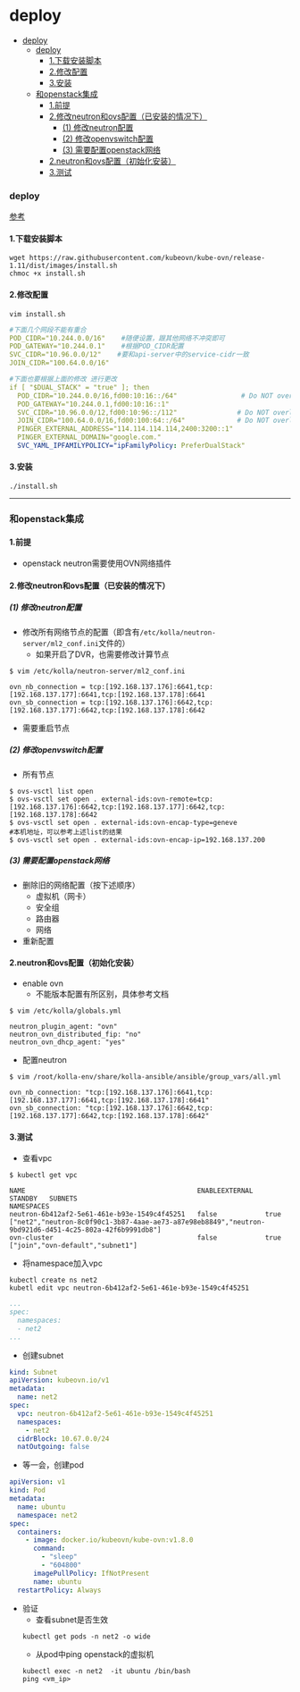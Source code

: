 # deploy


<!-- @import "[TOC]" {cmd="toc" depthFrom=1 depthTo=6 orderedList=false} -->

<!-- code_chunk_output -->

- [deploy](#deploy)
    - [deploy](#deploy-1)
      - [1.下载安装脚本](#1下载安装脚本)
      - [2.修改配置](#2修改配置)
      - [3.安装](#3安装)
    - [和openstack集成](#和openstack集成)
      - [1.前提](#1前提)
      - [2.修改neutron和ovs配置（已安装的情况下）](#2修改neutron和ovs配置已安装的情况下)
        - [(1) 修改neutron配置](#1-修改neutron配置)
        - [(2) 修改openvswitch配置](#2-修改openvswitch配置)
        - [(3) 需要配置openstack网络](#3-需要配置openstack网络)
      - [2.neutron和ovs配置（初始化安装）](#2neutron和ovs配置初始化安装)
      - [3.测试](#3测试)

<!-- /code_chunk_output -->

### deploy

[参考](https://kubeovn.github.io/docs/v1.11.x/en/start/one-step-install/)

#### 1.下载安装脚本
```shell
wget https://raw.githubusercontent.com/kubeovn/kube-ovn/release-1.11/dist/images/install.sh
chmoc +x install.sh
```

#### 2.修改配置
```shell
vim install.sh
```
```yaml
#下面几个网段不能有重合
POD_CIDR="10.244.0.0/16"    #随便设置，跟其他网络不冲突即可    
POD_GATEWAY="10.244.0.1"    #根据POD_CIDR配置
SVC_CIDR="10.96.0.0/12"    #要和api-server中的service-cidr一致    
JOIN_CIDR="100.64.0.0/16" 

#下面也要根据上面的修改 进行更改
if [ "$DUAL_STACK" = "true" ]; then
  POD_CIDR="10.244.0.0/16,fd00:10:16::/64"                # Do NOT overlap with NODE/SVC/JOIN CIDR
  POD_GATEWAY="10.244.0.1,fd00:10:16::1"
  SVC_CIDR="10.96.0.0/12,fd00:10:96::/112"               # Do NOT overlap with NODE/POD/JOIN CIDR
  JOIN_CIDR="100.64.0.0/16,fd00:100:64::/64"             # Do NOT overlap with NODE/POD/SVC CIDR
  PINGER_EXTERNAL_ADDRESS="114.114.114.114,2400:3200::1"
  PINGER_EXTERNAL_DOMAIN="google.com."
  SVC_YAML_IPFAMILYPOLICY="ipFamilyPolicy: PreferDualStack"
```

#### 3.安装
```shell
./install.sh
```

***

### 和openstack集成

#### 1.前提
* openstack neutron需要使用OVN网络插件

#### 2.修改neutron和ovs配置（已安装的情况下）

##### (1) 修改neutron配置

* 修改所有网络节点的配置（即含有`/etc/kolla/neutron-server/ml2_conf.ini`文件的）
    * 如果开启了DVR，也需要修改计算节点
```shell
$ vim /etc/kolla/neutron-server/ml2_conf.ini

ovn_nb_connection = tcp:[192.168.137.176]:6641,tcp:[192.168.137.177]:6641,tcp:[192.168.137.178]:6641
ovn_sb_connection = tcp:[192.168.137.176]:6642,tcp:[192.168.137.177]:6642,tcp:[192.168.137.178]:6642
```

* 需要重启节点

##### (2) 修改openvswitch配置

* 所有节点
```shell
$ ovs-vsctl list open
$ ovs-vsctl set open . external-ids:ovn-remote=tcp:[192.168.137.176]:6642,tcp:[192.168.137.177]:6642,tcp:[192.168.137.178]:6642
$ ovs-vsctl set open . external-ids:ovn-encap-type=geneve
#本机地址，可以参考上述list的结果
$ ovs-vsctl set open . external-ids:ovn-encap-ip=192.168.137.200
```

##### (3) 需要配置openstack网络
* 删除旧的网络配置（按下述顺序）
  * 虚拟机（网卡）
  * 安全组
  * 路由器
  * 网络
* 重新配置

#### 2.neutron和ovs配置（初始化安装）

* enable ovn
  * 不能版本配置有所区别，具体参考文档
```shell
$ vim /etc/kolla/globals.yml

neutron_plugin_agent: "ovn"
neutron_ovn_distributed_fip: "no"
neutron_ovn_dhcp_agent: "yes"
```

* 配置neutron
```shell
$ vim /root/kolla-env/share/kolla-ansible/ansible/group_vars/all.yml

ovn_nb_connection: "tcp:[192.168.137.176]:6641,tcp:[192.168.137.177]:6641,tcp:[192.168.137.178]:6641"
ovn_sb_connection: "tcp:[192.168.137.176]:6642,tcp:[192.168.137.177]:6642,tcp:[192.168.137.178]:6642"
```

#### 3.测试

* 查看vpc
```shell
$ kubectl get vpc

NAME                                           ENABLEEXTERNAL   STANDBY   SUBNETS                                                                                                  NAMESPACES
neutron-6b412af2-5e61-461e-b93e-1549c4f45251   false            true      ["net2","neutron-8c0f90c1-3b87-4aae-ae73-a87e98eb8849","neutron-9bd921d6-d451-4c25-802a-42f6b9991db8"]   
ovn-cluster                                    false            true      ["join","ovn-default","subnet1"]            
```

* 将namespace加入vpc
```shell
kubectl create ns net2
kubetl edit vpc neutron-6b412af2-5e61-461e-b93e-1549c4f45251
```
```yaml
...
spec:
  namespaces:
  - net2
...
```

* 创建subnet
```yaml
kind: Subnet
apiVersion: kubeovn.io/v1
metadata:
  name: net2
spec:
  vpc: neutron-6b412af2-5e61-461e-b93e-1549c4f45251
  namespaces:
    - net2
  cidrBlock: 10.67.0.0/24
  natOutgoing: false
```

* 等一会，创建pod
```yaml
apiVersion: v1
kind: Pod
metadata:
  name: ubuntu
  namespace: net2
spec:
  containers:
    - image: docker.io/kubeovn/kube-ovn:v1.8.0
      command:
        - "sleep"
        - "604800"
      imagePullPolicy: IfNotPresent
      name: ubuntu
  restartPolicy: Always
```

* 验证
  * 查看subnet是否生效
  ```shell
  kubectl get pods -n net2 -o wide
  ```
  * 从pod中ping openstack的虚拟机
  ```shell
  kubectl exec -n net2  -it ubuntu /bin/bash
  ping <vm_ip>
  ```